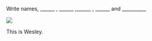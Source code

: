 <html>
  <p>Write names, ______ , ______ ,______ , ______ and __________</p>
  <img src="https://i.redd.it/e40yugqugjn21.png">
  <p>This is Wesley.</p>
</html>
